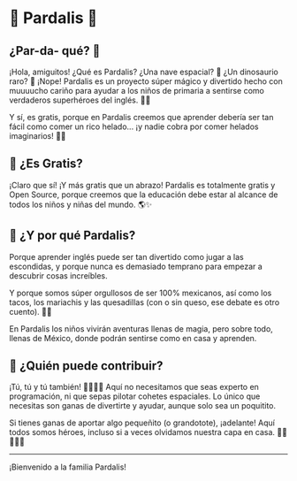 # 🐆 Pardalis 🐾

## ¿Par-da- qué? 🤔

¡Hola, amiguitos! ¿Qué es Pardalis? ¿Una nave espacial? 🚀 ¿Un dinosaurio raro? 🦖 ¡Nope! Pardalis es un proyecto súper mágico y divertido hecho con muuuucho cariño para ayudar a los niños de primaria a sentirse como verdaderos superhéroes del inglés. 💬✨

Y sí, es gratis, porque en Pardalis creemos que aprender debería ser tan fácil como comer un rico helado... ¡y nadie cobra por comer helados imaginarios! 🍦😋

## 💸 ¿Es Gratis?

¡Claro que sí! ¡Y más gratis que un abrazo! Pardalis es totalmente gratis y Open Source, porque creemos que la educación debe estar al alcance de todos los niños y niñas del mundo. 🌎✨

## 🤔 ¿Y por qué Pardalis?

Porque aprender inglés puede ser tan divertido como jugar a las escondidas, y porque nunca es demasiado temprano para empezar a descubrir cosas increíbles.

Y porque somos súper orgullosos de ser 100% mexicanos, así como los tacos, los mariachis y las quesadillas (con o sin queso, ese debate es otro cuento). 🌮🎶

En Pardalis los niños vivirán aventuras llenas de magia, pero sobre todo, llenas de México, donde podrán sentirse como en casa y aprenden.

## 🎨 ¿Quién puede contribuir?

¡Tú, tú y tú también! 🙋‍♂️🙋‍♀️ Aquí no necesitamos que seas experto en programación, ni que sepas pilotar cohetes espaciales. Lo único que necesitas son ganas de divertirte y ayudar, aunque solo sea un poquitito.

Si tienes ganas de aportar algo pequeñito (o grandotote), ¡adelante! Aquí todos somos héroes, incluso si a veces olvidamos nuestra capa en casa. 🦸‍♂️🦸‍♀️✨

---

¡Bienvenido a la familia Pardalis!
